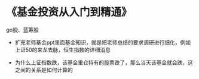 # 《基金投资从入门到精通》

  go股、蓝筹股
 
 * 扩充老师基金ppt里面基金知识，就是把老师总结的要求调研进行细化，例如上证50的来龙去脉，恒生指数的详细消息
 
 * 为什么上证指数跌，该基金重仓持有的股票跌了，那么当天该基金就会跌，这之间的关系是如何计算的
 
 